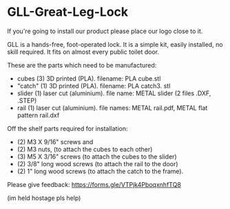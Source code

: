 # GLL-Great-Leg-Lock

If you're going to install our product please place our logo close to it.

GLL is a hands-free, foot-operated lock. It is a simple kit, easily installed, no skill required. It fits on almost every public toilet door.

These are the parts which need to be manufactured: 
 - cubes (3) 3D printed (PLA). filename: PLA cube.stl
 - "catch" (1) 3D printed (PLA). filename: PLA catch3. stl
 - slider (1) laser cut (aluminium). file name: METAL slider (2 files .DXF, .STEP)
 - rail (1) laser cut (aluminium). file names: METAL rail.pdf, METAL flat pattern rail.dxf
 
Off the shelf parts required for installation:
- (2) M3 X 9/16" screws and
- (2) M3 nuts, (to attach the cubes to each other)
- (3) M5 X 3/16" screws (to attach the cubes to the slider)
- (2) 3/8" long wood screws (to attach the rail to the door)
- (2) 1" long wood screws (to attach the catch to the frame). 


Please give feedback:
https://forms.gle/VTPjk4PboqxnhfTQ8


(im held hostage pls help)
